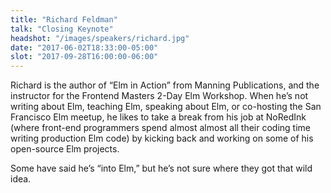 ```yaml
---
title: "Richard Feldman"
talk: "Closing Keynote"
headshot: "/images/speakers/richard.jpg"
date: "2017-06-02T18:33:00-05:00"
slot: "2017-09-28T16:00:00-06:00"
---
```


Richard is the author of “Elm in Action” from Manning Publications, and the instructor for the Frontend Masters 2-Day Elm Workshop. When he’s not writing about Elm, teaching Elm, speaking about Elm, or co-hosting the San Francisco Elm meetup, he likes to take a break from his job at NoRedInk (where front-end programmers spend almost almost all their coding time writing production Elm code) by kicking back and working on some of his open-source Elm projects.

Some have said he’s “into Elm,” but he’s not sure where they got that wild idea.

<!--more-->
